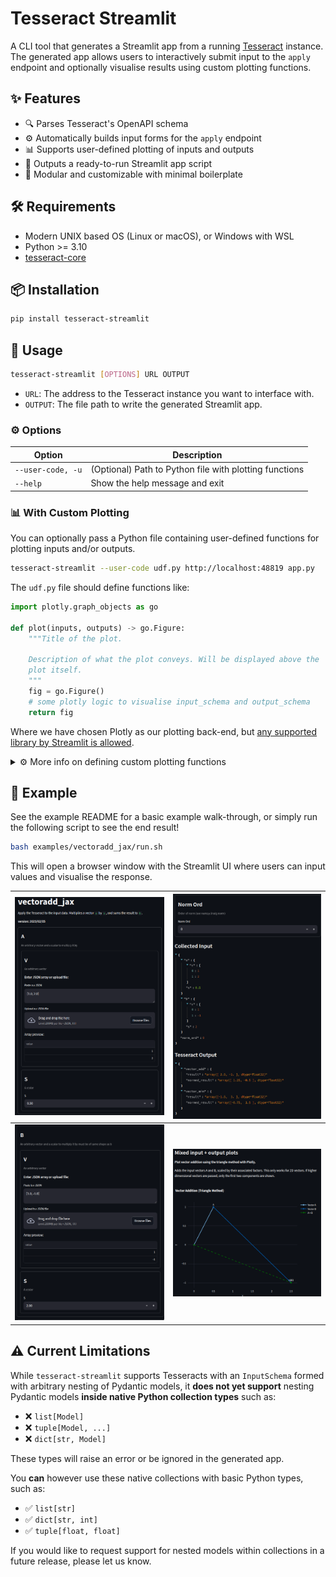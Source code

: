 # Tesseract Streamlit

A CLI tool that generates a Streamlit app from a running [Tesseract](https://github.com/pasteurlabs/tesseract-core) instance.
The generated app allows users to interactively submit input to the `apply` endpoint and optionally visualise results using custom plotting functions.

## ✨ Features

* 🔍 Parses Tesseract's OpenAPI schema
* ⚙️ Automatically builds input forms for the `apply` endpoint
* 📊 Supports user-defined plotting of inputs and outputs
* 🚀 Outputs a ready-to-run Streamlit app script
* 🧩 Modular and customizable with minimal boilerplate

## 🛠 Requirements

- Modern UNIX based OS (Linux or macOS), or Windows with WSL
- Python >= 3.10
- [tesseract-core][tesscore]

## 📦 Installation

```bash
pip install tesseract-streamlit
```

## 🧰 Usage

```bash
tesseract-streamlit [OPTIONS] URL OUTPUT
```

* `URL`: The address to the Tesseract instance you want to interface with.
* `OUTPUT`: The file path to write the generated Streamlit app.

### ⚙️ Options

| Option                 | Description                                                        |
| ---------------------- | ------------------------------------------------------------------ |
| `--user-code, -u`      | (Optional) Path to Python file with plotting functions             |
| `--help`               | Show the help message and exit                                     |

### 📊 With Custom Plotting

You can optionally pass a Python file containing user-defined functions for plotting inputs and/or outputs.

```bash
tesseract-streamlit --user-code udf.py http://localhost:48819 app.py
```

The `udf.py` file should define functions like:

```python
import plotly.graph_objects as go

def plot(inputs, outputs) -> go.Figure:
    """Title of the plot.

    Description of what the plot conveys. Will be displayed above the
    plot itself.
    """
    fig = go.Figure()
    # some plotly logic to visualise input_schema and output_schema
    return fig
```

Where we have chosen Plotly as our plotting back-end, but [any supported library by Streamlit is allowed][stplots].

<details>
<summary>⚙️ More info on defining custom plotting functions</summary>
<br />

Custom plotting is easy and flexible. Here’s how to make the most of it:


- Function names don't matter, so name them however you like.
- Define multiple functions to visualise more than one aspect of the data. Each one will generate a separate plot in the Streamlit app.
- Add a docstring to each function to add descriptive text in the app:
    - **First line** of the docstring will appear as the **plot title**.
    - Remaining lines will be shown as a **description** below the title.
    - Omitting docstrings is allowed, but raises a `UserDefinedFunctionWarning`.
- Public functions must include either `inputs`, `outputs`, or both as parameter names. Any public function that doesn't use these names will raise a `UserDefinedFunctionError`.
- Private functions may be defined with a leading underscore in their name, *eg.* `def _foo(x: float) -> float: ...`.
    - Arbitrary parameters and return types are allowed.
    - Will not produce plots directly in the Web UI.
    - Can be called from within your public plotting functions.


This setup gives you control over what to display and how to explain it, directly from your code.
</details>

## 📁 Example

See the example README for a basic example walk-through, or simply run the following script to see the end result!

```bash
bash examples/vectoradd_jax/run.sh
```

This will open a browser window with the Streamlit UI where users can input values and visualise the response.

| ![](examples/vectoradd_jax/screenshots/header-vec-a.png) | ![](examples/vectoradd_jax/screenshots/outputs.png) |
| --------------------------------- | ---------------------------- |
| ![](examples/vectoradd_jax/screenshots/vec-b.png)        | ![](examples/vectoradd_jax/screenshots/plot.png)    |

## ⚠️ Current Limitations

While `tesseract-streamlit` supports Tesseracts with an `InputSchema` formed with arbitrary nesting of Pydantic models, it **does not yet support** nesting Pydantic models **inside native Python collection types** such as:

- ❌ `list[Model]`
- ❌ `tuple[Model, ...]`
- ❌ `dict[str, Model]`

These types will raise an error or be ignored in the generated app.

You **can** however use these native collections with basic Python types, such as:

- ✅ `list[str]`
- ✅ `dict[str, int]`
- ✅ `tuple[float, float]`

If you would like to request support for nested models within collections in a future release, please let us know.

[stplots]: https://docs.streamlit.io/develop/api-reference/charts#advanced-chart-elements
[tesscore]: https://github.com/pasteurlabs/tesseract-core
